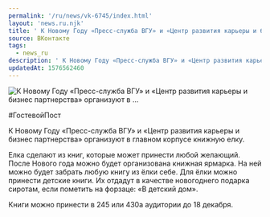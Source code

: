 ```yaml
---
permalink: '/ru/news/vk-6745/index.html'
layout: 'news.ru.njk'
title: ' К Новому Году «Пресс-служба ВГУ» и «Центр развития карьеры и бизнес партнерства» организуют в …'
source: ВКонтакте
tags:
  - news_ru
description: ' К Новому Году «Пресс-служба ВГУ» и «Центр развития карьеры и бизнес партнерства» организуют в …'
updatedAt: 1576562460
---
```

![ К Новому Году «Пресс-служба ВГУ» и «Центр развития карьеры и бизнес партнерства» организуют в …](https://sun9-29.userapi.com/impg/c858528/v858528076/86d6a/Jw5G659F4Ys.jpg?size=805x983&quality=96&proxy=1&sign=54b18995093770eac7be4e57d6abe6d9&c_uniq_tag=exfbCUEFZR5ObQjuKuZp4XVOW7J-YtnwZLcOFb4-cG8&type=album)

#ГостевойПост

К Новому Году «Пресс-служба ВГУ» и «Центр развития карьеры и бизнес партнерства» организуют в главном корпусе книжную елку.

Елка сделают из книг, которые может принести любой желающий. После Нового года можно будет организована книжная ярмарка. На ней можно будет забрать любую книгу из ёлки себе. Для ёлки можно принести детские книги. Их отдадут в качестве новогоднего подарка сиротам, если пометить на форзаце: «В детский дом».

Книги можно принести в 245 или 430а аудитории до 18 декабря.
